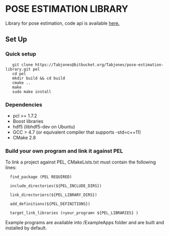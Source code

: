 POSE ESTIMATION LIBRARY
=======================

Library for pose estimation, code api is available [here.](http://federicocp.bitbucket.org/pel/index.html)

Set Up
------------
### Quick setup
       git clone https://Tabjones@bitbucket.org/Tabjones/pose-estimation-library.git pel
       cd pel
       mkdir build && cd build
       cmake ..
       make
       sudo make install
### Dependencies
+ pcl >= 1.7.2
+ Boost libraries
+ hdf5 (libhdf5-dev on Ubuntu)
+ GCC  > 4.7 (or equivalent compiler that supports -std=c++11)
+ CMake 2.8
### Build your own program and link it against PEL
To link a project against PEL, CMakeLists.txt must contain the following lines:

      find_package (PEL REQUIRED)

      include_directories(${PEL_INCLUDE_DIRS})

      link_directoriers(${PEL_LIBRARY_DIRS})

      add_definitions(${PEL_DEFINITIONS})

      target_link_libraries (>your_program< ${PEL_LIBRARIES} )

Example programs are available into /ExampleApps folder and are built and installed by default.
